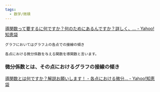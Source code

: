 ```yaml
---
tags:
  - 数学/微積
---
```

[導関数って要するに何ですか？何のためにあるんですか？詳しく、... - Yahoo!知恵袋](https://detail.chiebukuro.yahoo.co.jp/qa/question_detail/q1071902580)

```
グラフにおいてはグラフ上の各点での接線の傾き
```

```
各点における微分係数を与える関数を導関数と言います。
```

### 微分係数とは、その点におけるグラフの接線の傾き 
[導関数とは何ですか？解説お願いします！ - 各点における微分... - Yahoo!知恵袋](https://detail.chiebukuro.yahoo.co.jp/qa/question_detail/q10227312160)

